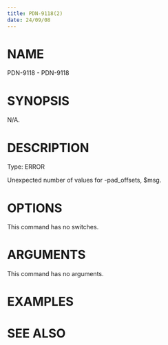 ```yaml
---
title: PDN-9118(2)
date: 24/09/08
---
```


# NAME

PDN-9118 - PDN-9118

# SYNOPSIS

N/A.

# DESCRIPTION

Type: ERROR

Unexpected number of values for -pad_offsets, $msg.

# OPTIONS

This command has no switches.

# ARGUMENTS

This command has no arguments.

# EXAMPLES

# SEE ALSO
